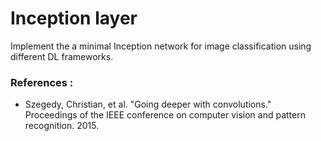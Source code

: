 # Inception layer 

Implement the a minimal Inception network for image classification using different DL frameworks.

### References :
- Szegedy, Christian, et al. "Going deeper with convolutions." Proceedings of the IEEE conference on computer vision and pattern recognition. 2015.
